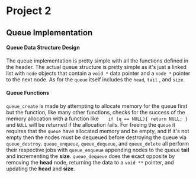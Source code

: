 # Project 2
## Queue Implementation
#### Queue Data Structure Design
The queue implementation is pretty simple with all the functions defined in  
the header. The actual queue structure is pretty simple as it's just a linked 
list with `node` objects that contain a `void *` data pointer and a `node *`
pointer to the next node. As for the `queue` itself includes the `head`, `tail`
, and `size`. 

#### Queue Functions
`queue_create` is made by attempting to allocate memory for the queue first but
the function, like many other functions, checks for the success of the memory
allocation with a function like
				`	if (q == NULL){
						return NULL;
					}`
and `NULL` will be returned if the allocation fails. For freeing the `queue`
it requires that the `queue` have allocated memory and be empty, and if it's
not empty then the nodes must be dequeued before destroying the queue via 
`queue_destroy`. `queue_enqueue`, `queue_dequeue`, and `queue_delete` all 
perform their respective jobs with `queue_enqueue` appending nodes to the queue
**tail** and incrementing the **size**. `queue_dequeue` does the exact 
opposite by removing the **head** node, returning the data to a `void **`
pointer, and updating the **head** and **size**.